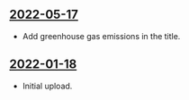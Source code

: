 ## [2022-05-17](https://github.com/faktaoklimatu/graphics/blob/2cf41b63c45c61dfdaccc7d4b588acb188c6d7b3/data-visualization/infographics/emissions/european-union/ghg-emissions-in-eu-1990-2019/cs-emise-eu-vyvoj.ai)

- Add greenhouse gas emissions in the title.

## [2022-01-18](https://github.com/faktaoklimatu/graphics/blob/1a194be447523583ee5716f9454f3b239f328cb8/data-visualization/emissions/european-union/ghg-emissions-in-eu-1990-2019/cs-emise-eu-vyvoj.ai)

- Initial upload.

